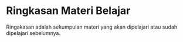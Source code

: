 # Ringkasan Materi Belajar
  Ringakasan adalah sekumpulan materi yang akan dipelajari atau sudah dipelajari sebelumnya.
  
